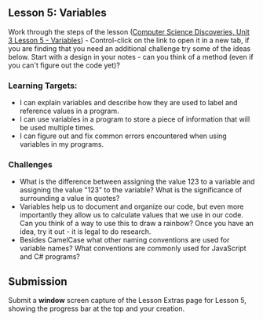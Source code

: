 ## Lesson 5: Variables

Work through the steps of the lesson  ([Computer Science Discoveries, Unit 3 Lesson 5 - Variables](https://studio.code.org/s/csd3-2018/stage/5/puzzle/1)) - Control-click on the link to open it in a new tab, if you are finding that you need an additional challenge try some of the ideas below. Start with a design in your notes - can you think of a method (even if you can't figure out the code yet)?

### Learning Targets:

* I can explain variables and describe how they are used to label and reference values in a program.
* I can use variables in a program to store a piece of information that will be used multiple times.
* I can figure out and fix common errors encountered when using variables in my programs.

### Challenges

* What is the difference between assigning the value 123 to a variable and assigning the value "123" to the variable? What is the significance of surrounding a value in quotes?
* Variables help us to document and organize our code, but even more importantly they allow us to calculate values that we use in our code. Can you think of a way to use this to draw a rainbow? Once you have an idea, try it out - it is legal to do research.
* Besides CamelCase what other naming conventions are used for variable names? What conventions are commonly used for JavaScript and C# programs?

## Submission

Submit a **window** screen capture of the Lesson Extras page for Lesson 5, showing the progress bar at the top and your creation.
